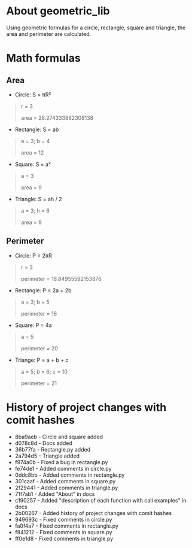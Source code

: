 # About geometric_lib
Using geometric formulas for a circle, rectangle, square and triangle, the area and perimeter are calculated.

# Math formulas
## Area
- Circle: S = πR²
> r = 3
> 
> area = 28.274333882308138
- Rectangle: S = ab
> a = 3; b = 4
>
> area = 12
- Square: S = a²
> a = 3
>
> area = 9
- Triangle: S = ah / 2
> a = 3; h = 6
>
> area = 9

## Perimeter
- Circle: P = 2πR
> r = 3
>
> perimeter = 18.84955592153876
- Rectangle: P = 2a + 2b
> a = 3; b = 5
>
> perimeter = 16
- Square: P = 4a
> a = 5
>
> perimeter = 20
- Triange: P = a + b + c
> a = 5; b = 6; c = 10
>
> perimeter = 21

# History of project changes with comit hashes
- 8ba9aeb - Circle and square added
- d078c8d - Docs added
- 36b77fa - Rectangle.py added
- 2a794d5 - Triangle added
- f974a0b - Fixed a bug in rectangle.py
- fe74de1 - Added comments in circle.py
- 0ddc8bb - Added comments in rectangle.py
- 301caaf - Added comments in square.py
- 2f29441 - Added comments in triangle.py
- 71f7ab1 - Added "About" in docs
- c190257 - Added "description of each function with call examples" in docs
- 2b00267 - Added history of project changes with comit hashes
- 949693c - Fixed comments in circle.py
- fa0f4a7 - Fixed comments in rectangle.py
- f841212 - Fixed comments in square.py
- ff0e1d8 - Fixed comments in triangle.py
